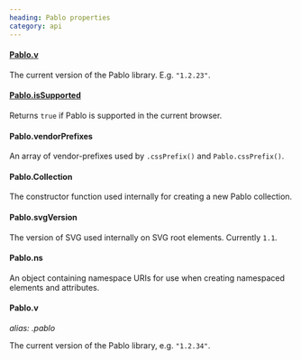 ```yaml
--- 
heading: Pablo properties
category: api
---
```


#### [Pablo.v](/api/v/)

The current version of the Pablo library. E.g. `"1.2.23"`.

#### [Pablo.isSupported](/api/isSupported/)

Returns `true` if Pablo is supported in the current browser.


<!-- TODO: add sub-pages -->

#### Pablo.vendorPrefixes

An array of vendor-prefixes used by `.cssPrefix()` and `Pablo.cssPrefix()`.



#### Pablo.Collection

The constructor function used internally for creating a new Pablo collection.


#### Pablo.svgVersion

The version of SVG used internally on SVG root elements. Currently `1.1`.


#### Pablo.ns

An object containing namespace URIs for use when creating namespaced elements and attributes.


#### Pablo.v
_alias: .pablo_

The current version of the Pablo library, e.g. `"1.2.34"`.
